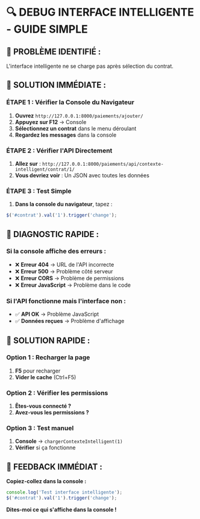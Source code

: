# 🔍 DEBUG INTERFACE INTELLIGENTE - GUIDE SIMPLE

## 🚨 **PROBLÈME IDENTIFIÉ :**
L'interface intelligente ne se charge pas après sélection du contrat.

## 🔧 **SOLUTION IMMÉDIATE :**

### **ÉTAPE 1 : Vérifier la Console du Navigateur**
1. **Ouvrez** `http://127.0.0.1:8000/paiements/ajouter/`
2. **Appuyez sur F12** → Console
3. **Sélectionnez un contrat** dans le menu déroulant
4. **Regardez les messages** dans la console

### **ÉTAPE 2 : Vérifier l'API Directement**
1. **Allez sur** : `http://127.0.0.1:8000/paiements/api/contexte-intelligent/contrat/1/`
2. **Vous devriez voir** : Un JSON avec toutes les données

### **ÉTAPE 3 : Test Simple**
1. **Dans la console du navigateur**, tapez :
```javascript
$('#contrat').val('1').trigger('change');
```

## 🐛 **DIAGNOSTIC RAPIDE :**

### **Si la console affiche des erreurs :**
- ❌ **Erreur 404** → URL de l'API incorrecte
- ❌ **Erreur 500** → Problème côté serveur
- ❌ **Erreur CORS** → Problème de permissions
- ❌ **Erreur JavaScript** → Problème dans le code

### **Si l'API fonctionne mais l'interface non :**
- ✅ **API OK** → Problème JavaScript
- ✅ **Données reçues** → Problème d'affichage

## 🚀 **SOLUTION RAPIDE :**

### **Option 1 : Recharger la page**
1. **F5** pour recharger
2. **Vider le cache** (Ctrl+F5)

### **Option 2 : Vérifier les permissions**
1. **Êtes-vous connecté ?**
2. **Avez-vous les permissions ?**

### **Option 3 : Test manuel**
1. **Console** → `chargerContexteIntelligent(1)`
2. **Vérifier** si ça fonctionne

## 💬 **FEEDBACK IMMÉDIAT :**

**Copiez-collez dans la console :**
```javascript
console.log('Test interface intelligente');
$('#contrat').val('1').trigger('change');
```

**Dites-moi ce qui s'affiche dans la console !**
